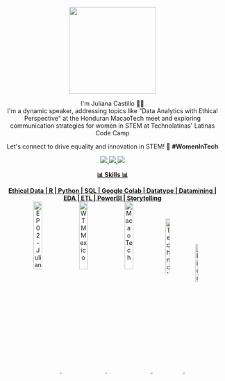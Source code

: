 <!-- Mi foto -->
<p align="center" width="300">
   <img align="center" width="200" src="https://user-images.githubusercontent.com/96964513/269688265-447fec81-f043-413c-9716-784bdd166e7c.jpg" />
   <p align="center">I'm Juliana Castillo 👩‍💻<br> I'm a dynamic speaker, addressing topics like "Data Analytics with Ethical Perspective" at the Honduran MacaoTech meet and exploring communication strategies for women in STEM at Technolatinas' Latinas Code Camp</p>
<div align="center">
<p>Let's connect to drive equality and innovation in STEM! 🚀 <strong>#WomenInTech</strong></p> 
<!-- Mi LinkedIn -->
<a href="https://www.linkedin.com/in/julianacastilloaraujo/" target="_blank">
<img src="https://img.shields.io/badge/LinkedIn-0077B5?style=for-the-badge&logo=linkedin&logoColor=white">
	
<!-- Mi Twitter -->
<a href="https://twitter.com/jcastilloaraujo" target="_blank">
<img src="https://img.shields.io/badge/Twitter-1DA1F2?style=for-the-badge&logo=twitter&logoColor=white">
	
<!-- Mi perfil en Platzi -->
<a href="https://platzi.com/p/julianacastilloaraujo/" target="_blank">
<img src="https://img.shields.io/badge/Platzi-98CA3F?style=for-the-badge&logo=platzi&logoColor=white">
<br>
<p><strong>📊 Skills 📊</strong></p> 
<strong> Ethical Data | R | Python | SQL | Google Colab | Datatype | Datamining | EDA | ETL | PowerBI | Storytelling</strong>
<br>

<!-- Mis participaciones-->
<div align="center">
<!-- Speaker -->
<a href="https://open.spotify.com/episode/2ARYfoQPDV1TqTLolFn04U" target="_blank">
  <img align="center" width="20%" src="https://user-images.githubusercontent.com/96964513/263137950-3ab81cee-8cde-45d9-b64b-3b7765f3334c.png" alt="EP 02 - Juliana Castillo">
</a>
<a href="https://www.facebook.com/wtmmxoficial/photos/a.101459299555580/145886835112826" target="_blank">
  <img align="center" width="20%" src="https://user-images.githubusercontent.com/96964513/263138142-f889c553-fdcb-47ab-b765-3c88e8d7d2e2.png" alt="WTM Mexico">
</a>
<a href="https://www.youtube.com/watch?v=fkYbnqTK0mM" target="_blank">
  <img align="center" width="20%" src="https://user-images.githubusercontent.com/96964513/263139247-dc4d15cf-5ca3-48b3-ac49-621b60da738f.jpeg" alt="MacaoTech">
</a>
<a href="https://www.youtube.com/watch?v=85duutROeSA" target="_blank">
  <img align="center" width="14%" height="18%" src="https://user-images.githubusercontent.com/96964513/263139813-850c7e6c-736e-4000-a130-d59e5a8e1b94.jpeg" alt="Technolatinas">
</a>
<a href="https://www.youtube.com/watch?v=EuFVGH1Uipo" target="_blank">
  <img align="center" width="11%" height="15%" src="https://user-images.githubusercontent.com/96964513/263141815-e8873464-aacd-41b4-81d2-dd40dbfebd4e.jpeg" alt="PionerasDev">
</a>
<br>
